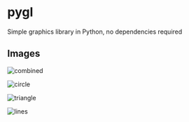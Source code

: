# pygl

Simple graphics library in Python, no dependencies required

## Images

![combined](./images/combined.ppm)

![circle](./images/circle.ppm)

![triangle](./images/triangle.ppm)

![lines](./images/lines.ppm)
